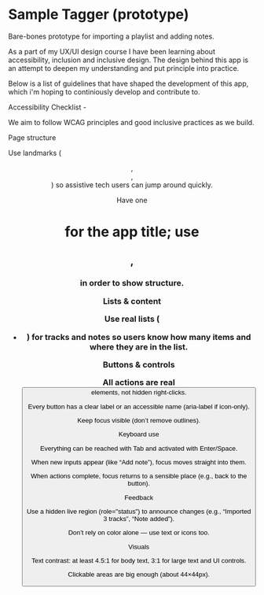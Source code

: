 # Sample Tagger (prototype)

Bare-bones prototype for importing a playlist and adding notes.


As a part of my UX/UI design course I have been learning about accessibility, inclusion and inclusive design. The design behind this app is an attempt to deepen my understanding and put principle into practice.

Below is a list of guidelines that have shaped the development of this app, which i'm hoping to continiously develop and contribute to. 

Accessibility Checklist -

We aim to follow WCAG principles and good inclusive practices as we build.

Page structure

Use landmarks (<header>, <main>, <footer>) so assistive tech users can jump around quickly.

Have one <h1> for the app title; use <h2>, <h3> in order to show structure.

Lists & content

Use real lists (<ul><li>) for tracks and notes so users know how many items and where they are in the list.

Buttons & controls

All actions are real <button> elements, not hidden right-clicks.

Every button has a clear label or an accessible name (aria-label if icon-only).

Keep focus visible (don’t remove outlines).

Keyboard use

Everything can be reached with Tab and activated with Enter/Space.

When new inputs appear (like “Add note”), focus moves straight into them.

When actions complete, focus returns to a sensible place (e.g., back to the button).

Feedback

Use a hidden live region (role="status") to announce changes (e.g., “Imported 3 tracks”, “Note added”).

Don’t rely on color alone — use text or icons too.

Visuals

Text contrast: at least 4.5:1 for body text, 3:1 for large text and UI controls.

Clickable areas are big enough (about 44×44px).